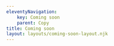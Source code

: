 ```yaml
---
eleventyNavigation:
    key: Coming soon
    parent: Copy
title: Coming soon
layout: layouts/coming-soon-layout.njk
---
```

